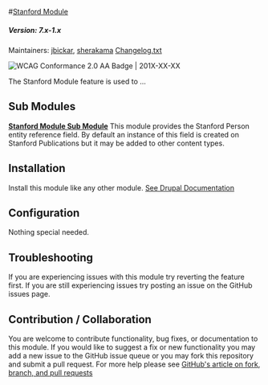 #[Stanford Module](https://github.com/SU-SWS/stanford_module)
##### Version: 7.x-1.x

Maintainers: [jbickar](https://github.com/jbickar), [sherakama](https://github.com/sherakama)
[Changelog.txt](CHANGELOG.txt)

![WCAG Conformance 2.0 AA Badge](https://www.w3.org/WAI/wcag2AA-blue.png) | 201X-XX-XX

The Stanford Module feature is used to ...


Sub Modules
---

**[Stanford Module Sub Module](https://github.com/SU-SWS/stanford_module)**
This module provides the Stanford Person entity reference field. By default an instance of this field is created on Stanford Publications but it may be added to other content types.

Installation
---

Install this module like any other module. [See Drupal Documentation](https://drupal.org/documentation/install/modules-themes/modules-7)

Configuration
---

Nothing special needed.

Troubleshooting
---

If you are experiencing issues with this module try reverting the feature first. If you are still experiencing issues try posting an issue on the GitHub issues page.

Contribution / Collaboration
---

You are welcome to contribute functionality, bug fixes, or documentation to this module. If you would like to suggest a fix or new functionality you may add a new issue to the GitHub issue queue or you may fork this repository and submit a pull request. For more help please see [GitHub's article on fork, branch, and pull requests](https://help.github.com/articles/using-pull-requests)
